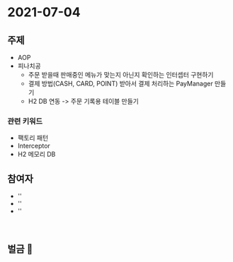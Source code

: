 # 2021-07-04

## 주제

- AOP 
- 피나치공
    - 주문 받을때 판매중인 메뉴가 맞는지 아닌지 확인하는 인터셉터 구현하기
    - 결제 방법(CASH, CARD, POINT) 받아서 결제 처리하는 PayManager 만들기 
    - H2 DB 연동 -> 주문 기록용 테이블 만들기 

### 관련 키워드
- 팩토리 패턴
- Interceptor
- H2 메모리 DB

## 참여자
- ''
- ''
- ''
  
<br/>

## 벌금 💸
